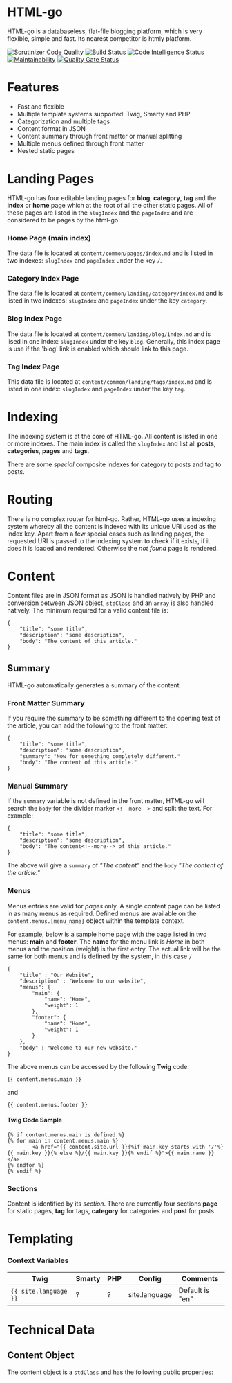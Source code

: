 # HTML-go
HTML-go is a databaseless, flat-file blogging platform, which is very flexible, simple and fast. Its
nearest competitor is htmly platform.

[![Scrutinizer Code Quality](https://scrutinizer-ci.com/g/ColonelBlimp/html-go-func/badges/quality-score.png?b=main)](https://scrutinizer-ci.com/g/ColonelBlimp/html-go-func/?branch=main) [![Build Status](https://scrutinizer-ci.com/g/ColonelBlimp/html-go-func/badges/build.png?b=main)](https://scrutinizer-ci.com/g/ColonelBlimp/html-go-func/build-status/main) [![Code Intelligence Status](https://scrutinizer-ci.com/g/ColonelBlimp/html-go-func/badges/code-intelligence.svg?b=main)](https://scrutinizer-ci.com/code-intelligence) [![Maintainability](https://api.codeclimate.com/v1/badges/b59227a05de955a954b5/maintainability)](https://codeclimate.com/github/ColonelBlimp/html-go-func/maintainability) [![Quality Gate Status](https://sonarcloud.io/api/project_badges/measure?project=ColonelBlimp_html-go-func&metric=alert_status)](https://sonarcloud.io/dashboard?id=ColonelBlimp_html-go-func)

# Features

- Fast and flexible
- Multiple template systems supported: Twig, Smarty and PHP
- Categorization and multiple tags
- Content format in JSON
- Content summary through front matter or manual splitting
- Multiple menus defined through front matter
- Nested static pages

# Landing Pages
HTML-go has four editable landing pages for **blog**, **category**, **tag** and the **index** or
**home** page which at the root of all the other static pages.
All of these pages are listed in the `slugIndex` and the `pageIndex` and are considered
to be pages by the html-go.
### Home Page (main index)
The data file is located at `content/common/pages/index.md` and is
listed in two indexes: `slugIndex` and `pageIndex` under the key `/`.
### Category Index Page
The data file is located at `content/common/landing/category/index.md` and
is listed in two indexes: `slugIndex` and `pageIndex` under the key `category`.
### Blog Index Page
The data file is located at `content/common/landing/blog/index.md` and is
lised in one index: `slugIndex` under the key `blog`. Generally,
this index page is use if the 'blog' link is enabled which should link to this page.
### Tag Index Page
This data file is located at `content/common/landing/tags/index.md` and
is listed in one index: `slugIndex` and `pageIndex` under the key `tag`.

# Indexing
The indexing system is at the core of HTML-go. All content is listed in one or
more indexes.  The main index is called the `slugIndex` and list all **posts**,
**categories**, **pages** and **tags**.

There are some *special* composite indexes for category to posts and tag to posts.

# Routing
There is no complex router for html-go. Rather, HTML-go uses a indexing system
whereby all the content is indexed with its unique URI used as the index key. Apart from
a few special cases such as landing pages, the requested URI is passed to the
indexing system to check if it exists, if it does it is loaded and rendered.
Otherwise the *not found* page is rendered.

# Content
Content files are in JSON format as JSON is handled natively by PHP and conversion
between JSON object, `stdClass` and an `array` is also handled natively.
The minimum required for a valid content file is:

    {
        "title": "some title",
        "description": "some description",
        "body": "The content of this article."
    }

## Summary
HTML-go automatically generates a summary of the content.

### Front Matter Summary
If you require the summary to be something different to the opening text of the
article, you can add the following to the front matter:

    {
        "title": "some title",
        "description": "some description",
        "summary": "Now for something completely different."
        "body": "The content of this article."
    }

### Manual Summary
If the `summary` variable is not defined in the front matter, HTML-go will search
the `body` for the divider marker `<!--more-->` and split the text.  For example:

    {
        "title": "some title",
        "description": "some description",
        "body": "The content<!--more--> of this article."
    }

The above will give a `summary` of *"The content"* and the `body` *"The content of the article."*

### Menus
Menus entries are valid for *pages* only. A single content page can be listed in as many menus
as required. Defined menus are available on the `content.menus.[menu_name]` object
within the template context.

For example, below is a sample home page with the page listed in two menus:
**main** and **footer**. The **name** for the menu link is *Home* in both menus
and the position (weight) is the first entry. The actual link will be the same
for both menus and is defined by the system, in this case `/`

    {
        "title" : "Our Website",
        "description" : "Welcome to our website",
        "menus": {
            "main": {
                "name": "Home",
                "weight": 1
            },
            "footer": {
                "name": "Home",
                "weight": 1
            }
        },
        "body" : "Welcome to our new website."
    }

The above menus can be accessed by the following **Twig** code:

    {{ content.menus.main }}

and

    {{ content.menus.footer }}

#### Twig Code Sample
    {% if content.menus.main is defined %}
    {% for main in content.menus.main %}
            <a href="{{ content.site.url }}{%if main.key starts with '/'%}{{ main.key }}{% else %}/{{ main.key }}{% endif %}">{{ main.name }}</a>
    {% endfor %}
    {% endif %}

### Sections
Content is identified by its *section*. There are currently four sections **page** for static pages,
**tag** for tags, **category** for categories and **post** for posts.

# Templating

### Context Variables

|Twig |Smarty |PHP |Config | Comments|
|--- | --- | --- | --- | ---|
|`{{ site.language }}`|?|?|site.language | Default is "en"|

# Technical Data

## Content Object
The content object is a `stdClass` and has the following public properties:


